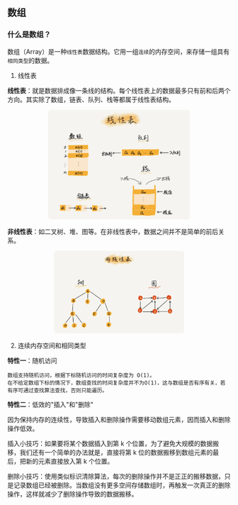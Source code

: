 ## 数组

### 什么是数组？
数组（Array）是一种`线性表`数据结构。它用一组`连续`的内存空间，来存储一组具有`相同类型`的数据。

1. 线性表

**线性表**：就是数据排成像一条线的结构。每个线性表上的数据最多只有前和后两个方向。其实除了数组，链表、队列、栈等都属于线性表结构。

<div align=center>
  <img src="resource/3.png" width="320" height="247" style="border-radius: 6px">
</div>

**非线性表**：如二叉树、堆、图等。在非线性表中，数据之间并不是简单的前后关系。

<div align=center>
  <img src="resource/4.png" width="294" height="186" style="border-radius: 6px">
</div>


2. 连续内存空间和相同类型

**特性一**：随机访问

```
数组支持随机访问，根据下标随机访问的时间复杂度为 O(1)。
在不给定数组下标的情况下，数组查找的时间复杂度并不为O(1)，这与数组是否有序有关，若有序可通过查找算法查找，否则只能遍历。
```

**特性二**：低效的"插入"和"删除"

因为保持内存的连续性，导致插入和删除操作需要移动数组元素，因而插入和删除操作低效。

插入小技巧：如果要将某个数据插入到第 k 个位置，为了避免大规模的数据搬移，我们还有一个简单的办法就是，直接将第 k 位的数据搬移到数组元素的最后，把新的元素直接放入第 k 个位置。

删除小技巧：使用类似标识清除算法，每次的删除操作并不是正正的搬移数据，只是记录数组已经被删除。当数组没有更多空间存储数组时，再触发一次真正的删除操作，这样就减少了删除操作导致的数据搬移。

